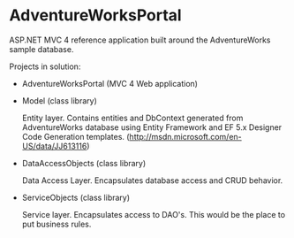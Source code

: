 AdventureWorksPortal
====================

ASP.NET MVC 4 reference application built around the AdventureWorks sample database.

Projects in solution:

-	AdventureWorksPortal (MVC 4 Web application)

-	Model (class library)
	
	Entity layer. Contains entities and DbContext generated from AdventureWorks database
	using Entity Framework and EF 5.x Designer Code Generation templates. 
	(http://msdn.microsoft.com/en-US/data/JJ613116)

-	DataAccessObjects (class library)
	
	Data Access Layer. Encapsulates database access and CRUD behavior.

-	ServiceObjects (class library)

	Service layer. Encapsulates access to DAO's. This would be the place to put business rules.